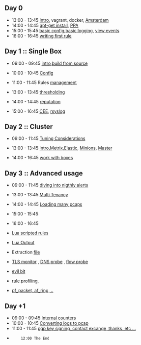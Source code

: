 
## Day 0

* 13:00 - 13:45 [Intro](/suricata/day_intro/README.md), vagrant, docker, [Amsterdam](/suricata/day_intro/Amsterdam.md)
* 14:00 - 14:45 [apt-get install](/suricata/day_intro/AptGetInstall.md), [PPA](/suricata/day_intro/AptGetInstallPPA.md)
* 15:00 - 15:45 [basic config](/suricata/day_intro/BasicConf.md),[basic logging](/suricata/day_intro/BasicLogging.md), [view events](/suricata/day_intro/EveView.md)
* 16:00 - 16:45 [writing first rule](/suricata/day_intro/SimpleRule.md)


## Day 1 :: Single Box

* 09:00 - 09:45 [intro](/suricata/day_1/README.md),[build from source](/suricata/day_1/BuildFromSource.md)
* 10:00 - 10:45 [Config](/suricata/day_1/SingleHostConfig.md)
* 11:00 - 11:45 Rules [management](/suricata/day_1/RuleManagement.md)



* 13:00 - 13:45 [thresholding](/suricata/day_1/RuleThresholding.md)
* 14:00 - 14:45 [reputation](/suricata/day_1/Reputation.md)
* 15:00 - 16:45 [CEE](/suricata/day_1/CEE.md), [rsyslog](/suricata/day_1/rsyslog.md)


## Day 2 :: Cluster

* 09:00 - 11:45 [Tuning Considerations](/suricata/day_1/SingleBoxtuning.md)


* 13:00 - 13:45 [intro](/suricata/day_2/README.md),[Metrix](/suricata/day_2/SetUpMetrics.md),[Elastic](/suricata/day_2/SetUpElastic.md), [Minions](/suricata/day_2/SetUpMinions.md), [Master](/suricata/day_2/SetUpMaster.md)
* 14:00 - 16:45 [work with boxes](/suricata/day_2/notes.md)



## Day 3 :: Advanced usage

* 09:00 - 11:45 [diving into nigthly alerts](/suricata/day_2/Kibana4.md)




* 13:00 - 13:45 [Multi Tenancy](/suricata/day_3/MultiTenancy.md)
* 14:00 - 14:45 [Loading many pcaps](/suricata/day_3/LoadPcaps.md)  
* 15:00 - 15:45
* 16:00 - 16:45


* [Lua scripted rules](/suricata/day_3/LuaRules.md)
* [Lua Output](/suricata/day_3/LuaOutput.md)
* Extraction [file](/suricata/day_1/FileExtraction.md)
* [TLS monitor](/suricata/day_1/TLSMonitor.md) , [DNS probe](/suricata/day_1/DNSProbe.md) , [flow probe](/suricata/day_1/FlowProbe.md)
* [evil bit](/suricata/day_3/EvilBit.md)
* [rule profiling](/suricata/day_1/RuleProfiling.md),
* [pf_packet, af_ring, ..](/suricata/day_3/NICAccess.md)


## Day +1

* 09:00 - 09:45 [Internal counters](/suricata/day_3/DumpCounters.md)
* 10:00 - 10:45 [Converting logs to pcap](/suricata/day_3/Eve2Pcap.md)
* 11:00 - 11:45 [pgp key signing, contact excange, thanks, etc ...]()
*         12:00 The End
